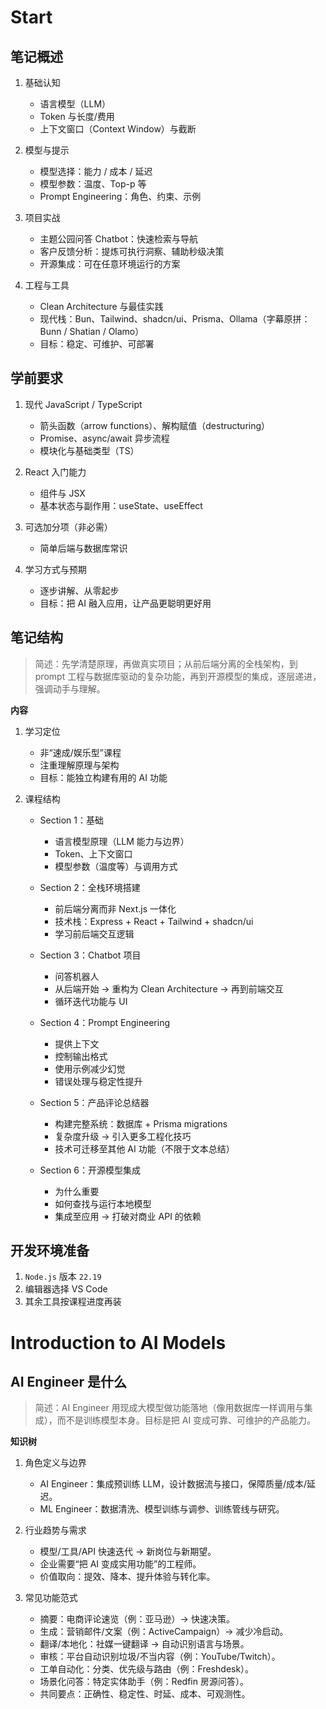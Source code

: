 # Start

## 笔记概述

1. 基础认知

    - 语言模型（LLM）
    - Token 与长度/费用
    - 上下文窗口（Context Window）与截断

2. 模型与提示

    - 模型选择：能力 / 成本 / 延迟
    - 模型参数：温度、Top-p 等
    - Prompt Engineering：角色、约束、示例

3. 项目实战

    - 主题公园问答 Chatbot：快速检索与导航
    - 客户反馈分析：提炼可执行洞察、辅助秒级决策
    - 开源集成：可在任意环境运行的方案

4. 工程与工具

    - Clean Architecture 与最佳实践
    - 现代栈：Bun、Tailwind、shadcn/ui、Prisma、Ollama（字幕原拼：Bunn / Shatian / Olamo）
    - 目标：稳定、可维护、可部署

## 学前要求

1. 现代 JavaScript / TypeScript

    - 箭头函数（arrow functions）、解构赋值（destructuring）
    - Promise、async/await 异步流程
    - 模块化与基础类型（TS）

2. React 入门能力

    - 组件与 JSX
    - 基本状态与副作用：useState、useEffect

3. 可选加分项（非必需）

    - 简单后端与数据库常识

4. 学习方式与预期

    - 逐步讲解、从零起步
    - 目标：把 AI 融入应用，让产品更聪明更好用

## 笔记结构

> 简述：先学清楚原理，再做真实项目；从前后端分离的全栈架构，到 prompt 工程与数据库驱动的复杂功能，再到开源模型的集成，逐层递进，强调动手与理解。

**内容**

1. 学习定位

    - 非“速成/娱乐型”课程
    - 注重理解原理与架构
    - 目标：能独立构建有用的 AI 功能

2. 课程结构

    - Section 1：基础

        - 语言模型原理（LLM 能力与边界）
        - Token、上下文窗口
        - 模型参数（温度等）与调用方式

    - Section 2：全栈环境搭建

        - 前后端分离而非 Next.js 一体化
        - 技术栈：Express + React + Tailwind + shadcn/ui
        - 学习前后端交互逻辑

    - Section 3：Chatbot 项目

        - 问答机器人
        - 从后端开始 → 重构为 Clean Architecture → 再到前端交互
        - 循环迭代功能与 UI

    - Section 4：Prompt Engineering

        - 提供上下文
        - 控制输出格式
        - 使用示例减少幻觉
        - 错误处理与稳定性提升

    - Section 5：产品评论总结器

        - 构建完整系统：数据库 + Prisma migrations
        - 复杂度升级 → 引入更多工程化技巧
        - 技术可迁移至其他 AI 功能（不限于文本总结）

    - Section 6：开源模型集成

        - 为什么重要
        - 如何查找与运行本地模型
        - 集成至应用 → 打破对商业 API 的依赖

## 开发环境准备

1. `Node.js` 版本 `22.19`
2. 编辑器选择 VS Code
3. 其余工具按课程进度再装

# Introduction to AI Models

## AI Engineer 是什么

> 简述：AI Engineer 用现成大模型做功能落地（像用数据库一样调用与集成），而不是训练模型本身。目标是把 AI 变成可靠、可维护的产品能力。

**知识树**

1. 角色定义与边界

    - AI Engineer：集成预训练 LLM，设计数据流与接口，保障质量/成本/延迟。
    - ML Engineer：数据清洗、模型训练与调参、训练管线与研究。

2. 行业趋势与需求

    - 模型/工具/API 快速迭代 → 新岗位与新期望。
    - 企业需要“把 AI 变成实用功能”的工程师。
    - 价值取向：提效、降本、提升体验与转化率。

3. 常见功能范式

    - 摘要：电商评论速览（例：亚马逊）→ 快速决策。
    - 生成：营销邮件/文案（例：ActiveCampaign）→ 减少冷启动。
    - 翻译/本地化：社媒一键翻译 → 自动识别语言与场景。
    - 审核：平台自动识别垃圾/不当内容（例：YouTube/Twitch）。
    - 工单自动化：分类、优先级与路由（例：Freshdesk）。
    - 场景化问答：特定实体助手（例：Redfin 房源问答）。
    - 共同要点：正确性、稳定性、时延、成本、可观测性。

